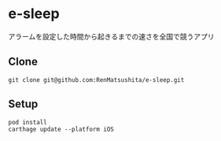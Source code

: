# e-sleep
アラームを設定した時間から起きるまでの速さを全国で競うアプリ
## Clone 
```git clone git@github.com:RenMatsushita/e-sleep.git```
## Setup
```
pod install
carthage update --platform iOS
```
